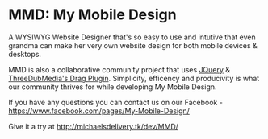 MMD: My Mobile Design
=======================
A WYSIWYG Website Designer that's so easy to use and intutive that even grandma can make her very own website design for both mobile devices & desktops.

MMD is also a collaborative community project that uses <a href="http://jquery.com/" target="_blank">JQuery</a> & <a href="http://threedubmedia.com/code/event/drag" target="_blank">ThreeDubMedia's Drag Plugin</a>. Simplicity, efficency and producivity is what our community thrives for while developing My Mobile Design.

If you have any questions you can contact us on our Facebook - https://www.facebook.com/pages/My-Mobile-Design/

<p>Give it a try at <a href="http://mydelivery.net23.net/dev/MMD/">http://michaelsdelivery.tk/dev/MMD/</a></p>
